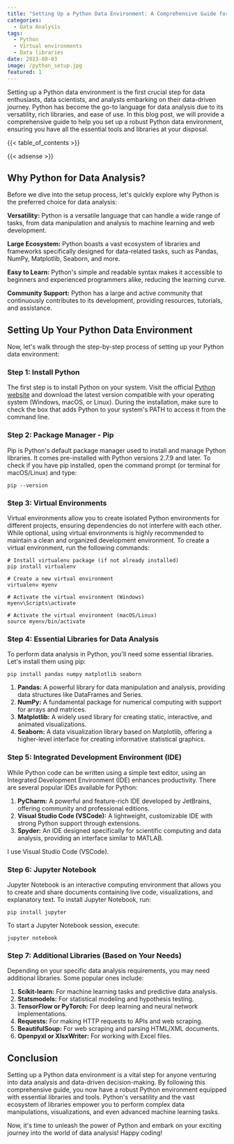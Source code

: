 ```yaml
---
title: "Setting Up a Python Data Environment: A Comprehensive Guide for Data Enthusiasts"
categories:
  - Data Analysis
tags:
  - Python
  - Virtual environments
  - Data libraries
date: 2023-08-03
image: /python_setup.jpg
featured: 1
---
```

Setting up a Python data environment is the first crucial step for data enthusiasts, data scientists, and analysts embarking on their data-driven journey. Python has become the go-to language for data analysis due to its versatility, rich libraries, and ease of use. In this blog post, we will provide a comprehensive guide to help you set up a robust Python data environment, ensuring you have all the essential tools and libraries at your disposal.

{{< table_of_contents >}}

{{< adsense >}}

## Why Python for Data Analysis?
Before we dive into the setup process, let's quickly explore why Python is the preferred choice for data analysis:

**Versatility:** Python is a versatile language that can handle a wide range of tasks, from data manipulation and analysis to machine learning and web development.

**Large Ecosystem:** Python boasts a vast ecosystem of libraries and frameworks specifically designed for data-related tasks, such as Pandas, NumPy, Matplotlib, Seaborn, and more.

**Easy to Learn:** Python's simple and readable syntax makes it accessible to beginners and experienced programmers alike, reducing the learning curve.

**Community Support:** Python has a large and active community that continuously contributes to its development, providing resources, tutorials, and assistance.

## Setting Up Your Python Data Environment
Now, let's walk through the step-by-step process of setting up your Python data environment:

### Step 1: Install Python
The first step is to install Python on your system. Visit the official [Python website](https://www.python.org/) and download the latest version compatible with your operating system (Windows, macOS, or Linux). During the installation, make sure to check the box that adds Python to your system's PATH to access it from the command line.

### Step 2: Package Manager - Pip
Pip is Python's default package manager used to install and manage Python libraries. It comes pre-installed with Python versions 2.7.9 and later. To check if you have pip installed, open the command prompt (or terminal for macOS/Linux) and type:

```shell
pip --version
```

### Step 3: Virtual Environments
Virtual environments allow you to create isolated Python environments for different projects, ensuring dependencies do not interfere with each other. While optional, using virtual environments is highly recommended to maintain a clean and organized development environment. To create a virtual environment, run the following commands:

```shell
# Install virtualenv package (if not already installed)
pip install virtualenv

# Create a new virtual environment
virtualenv myenv

# Activate the virtual environment (Windows)
myenv\Scripts\activate

# Activate the virtual environment (macOS/Linux)
source myenv/bin/activate
```

### Step 4: Essential Libraries for Data Analysis
To perform data analysis in Python, you'll need some essential libraries. Let's install them using pip:

```shell
pip install pandas numpy matplotlib seaborn
```
1. **Pandas:** A powerful library for data manipulation and analysis, providing data structures like DataFrames and Series.
2. **NumPy:** A fundamental package for numerical computing with support for arrays and matrices.
3. **Matplotlib:** A widely used library for creating static, interactive, and animated visualizations.
4. **Seaborn:** A data visualization library based on Matplotlib, offering a higher-level interface for creating informative statistical graphics.

### Step 5: Integrated Development Environment (IDE)

While Python code can be written using a simple text editor, using an Integrated Development Environment (IDE) enhances productivity. There are several popular IDEs available for Python:

1. **PyCharm:** A powerful and feature-rich IDE developed by JetBrains, offering community and professional editions.
2. **Visual Studio Code (VSCode):** A lightweight, customizable IDE with strong Python support through extensions.
3. **Spyder:** An IDE designed specifically for scientific computing and data analysis, providing an interface similar to MATLAB.

I use Visual Studio Code (VSCode).

### Step 6: Jupyter Notebook
Jupyter Notebook is an interactive computing environment that allows you to create and share documents containing live code, visualizations, and explanatory text. To install Jupyter Notebook, run:

```shell
pip install jupyter
```

To start a Jupyter Notebook session, execute:

```shell
jupyter notebook
```

### Step 7: Additional Libraries (Based on Your Needs)
Depending on your specific data analysis requirements, you may need additional libraries. Some popular ones include:
1. **Scikit-learn:** For machine learning tasks and predictive data analysis.
2. **Statsmodels:** For statistical modeling and hypothesis testing.
3. **TensorFlow or PyTorch:** For deep learning and neural network implementations.
4. **Requests:** For making HTTP requests to APIs and web scraping.
5. **BeautifulSoup:** For web scraping and parsing HTML/XML documents.
6. **Openpyxl or XlsxWriter:** For working with Excel files.

## Conclusion

Setting up a Python data environment is a vital step for anyone venturing into data analysis and data-driven decision-making. By following this comprehensive guide, you now have a robust Python environment equipped with essential libraries and tools. Python's versatility and the vast ecosystem of libraries empower you to perform complex data manipulations, visualizations, and even advanced machine learning tasks.

Now, it's time to unleash the power of Python and embark on your exciting journey into the world of data analysis! Happy coding!